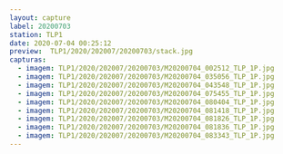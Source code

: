 ```yaml
---
layout: capture
label: 20200703
station: TLP1
date: 2020-07-04 00:25:12
preview:  TLP1/2020/202007/20200703/stack.jpg
capturas:
  - imagem: TLP1/2020/202007/20200703/M20200704_002512_TLP_1P.jpg
  - imagem: TLP1/2020/202007/20200703/M20200704_035056_TLP_1P.jpg
  - imagem: TLP1/2020/202007/20200703/M20200704_043548_TLP_1P.jpg
  - imagem: TLP1/2020/202007/20200703/M20200704_075455_TLP_1P.jpg
  - imagem: TLP1/2020/202007/20200703/M20200704_080404_TLP_1P.jpg
  - imagem: TLP1/2020/202007/20200703/M20200704_081418_TLP_1P.jpg
  - imagem: TLP1/2020/202007/20200703/M20200704_081826_TLP_1P.jpg
  - imagem: TLP1/2020/202007/20200703/M20200704_081836_TLP_1P.jpg
  - imagem: TLP1/2020/202007/20200703/M20200704_083343_TLP_1P.jpg
---
```

